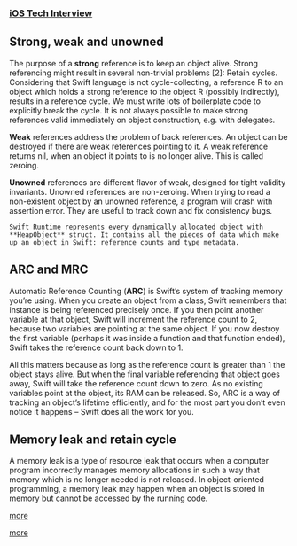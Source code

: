 ### [iOS Tech Interview](https://github.com/venvear/iOS-Tech-Interview/blob/master/README.md)

## Strong, weak and unowned

The purpose of a **strong** reference is to keep an object alive. Strong referencing might result in several non-trivial problems [2]:
Retain cycles. Considering that Swift language is not cycle-collecting, a reference R to an object which holds a strong reference to the object R (possibly indirectly), results in a reference cycle. We must write lots of boilerplate code to explicitly break the cycle.
It is not always possible to make strong references valid immediately on object construction, e.g. with delegates.

**Weak** references address the problem of back references. An object can be destroyed if there are weak references pointing to it. A weak reference returns nil, when an object it points to is no longer alive. This is called zeroing.

**Unowned** references are different flavor of weak, designed for tight validity invariants. Unowned references are non-zeroing. When trying to read a non-existent object by an unowned reference, a program will crash with assertion error. They are useful to track down and fix consistency bugs.

`Swift Runtime represents every dynamically allocated object with **HeapObject** struct. It contains all the pieces of data which make up an object in Swift: reference counts and type metadata.`

## ARC and MRC

Automatic Reference Counting (**ARC**) is Swift’s system of tracking memory you’re using. When you create an object from a class, Swift remembers that instance is being referenced precisely once. If you then point another variable at that object, Swift will increment the reference count to 2, because two variables are pointing at the same object. If you now destroy the first variable (perhaps it was inside a function and that function ended), Swift takes the reference count back down to 1.

All this matters because as long as the reference count is greater than 1 the object stays alive. But when the final variable referencing that object goes away, Swift will take the reference count down to zero. As no existing variables point at the object, its RAM can be released. So, ARC is a way of tracking an object’s lifetime efficiently, and for the most part you don’t even notice it happens – Swift does all the work for you.



## Memory leak and retain cycle

A memory leak is a type of resource leak that occurs when a computer program incorrectly manages memory allocations in such a way that memory which is no longer needed is not released. In object-oriented programming, a memory leak may happen when an object is stored in memory but cannot be accessed by the running code.


[more](https://doordash.engineering/2019/05/22/ios-memory-leaks-and-retain-cycle-detection-using-xcodes-memory-graph-debugger/#:~:text=I.,strong%20references%20to%20each%20other.
)


[more](https://medium.com/mackmobile/avoiding-retain-cycles-in-swift-7b08d50fe3ef)
